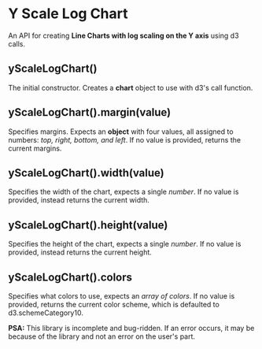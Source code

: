 # Y Scale Log Chart
An API for creating **Line Charts with log scaling on the Y axis** using d3 calls.

## yScaleLogChart()
The initial constructor. Creates a **chart** object to use with d3's call function. 

## yScaleLogChart().margin(value)
Specifies margins. Expects an **object** with four values, all assigned to numbers: _top, right, bottom, and left_. If no value is provided, returns the current margins.

## yScaleLogChart().width(value)
Specifies the width of the chart, expects a single _number_. If no value is provided, instead returns the current width.

## yScaleLogChart().height(value)
Specifies the height of the chart, expects a single _number_. If no value is provided, instead returns the current height.

## yScaleLogChart().colors
Specifies what colors to use, expects an _array of colors_. If no value is provided, returns the current color scheme, which is defaulted to d3.schemeCategory10.

**PSA:** This library is incomplete and bug-ridden. If an error occurs, it may be because of the library and not an error on the user's part.